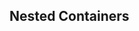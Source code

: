 <!-- .slide: id="inception" class="center" style="text-align: center; vertical-align: middle" -->

## Nested Containers